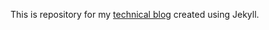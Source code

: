 This is repository for my [technical blog](https://shrishailsgajbhar.github.io/) created using Jekyll.
